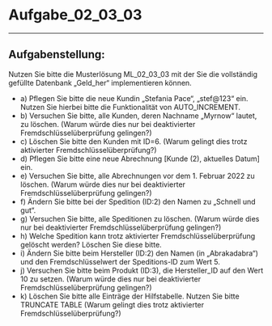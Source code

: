 # Aufgabe_02_03_03

---

## Aufgabenstellung:

Nutzen Sie bitte die Musterlösung ML_02_03_03 mit der Sie die vollständig gefüllte Datenbank „Geld_her“ implementieren können.

- a)	Pflegen Sie bitte die neue Kundin „Stefania Pace“, „stef@123“ ein. Nutzen Sie hierbei bitte die Funktionalität von AUTO_INCREMENT.
- b)	Versuchen Sie bitte, alle Kunden, deren Nachname „Myrnow“ lautet, zu löschen. (Warum würde dies nur bei deaktivierter Fremdschlüsselüberprüfung gelingen?)
- c)	Löschen Sie bitte den Kunden mit ID=6. (Warum gelingt dies trotz aktivierter Fremdschlüsselüberprüfung?)
- d)	Pflegen Sie bitte eine neue Abrechnung [Kunde (2), aktuelles Datum] ein.
- e)	Versuchen Sie bitte, alle Abrechnungen vor dem 1. Februar 2022 zu löschen. (Warum würde dies nur bei deaktivierter Fremdschlüsselüberprüfung gelingen?)
- f)	Ändern Sie bitte bei der Spedition (ID:2) den Namen zu „Schnell und gut“.
- g)	Versuchen Sie bitte, alle Speditionen zu löschen. (Warum würde dies nur bei deaktivierter Fremdschlüsselüberprüfung gelingen?)
- h)	Welche Spedition kann trotz aktivierter Fremdschlüsselüberprüfung gelöscht werden? Löschen Sie diese bitte.
- i)	Ändern Sie bitte beim Hersteller (ID:2) den Namen (in „Abrakadabra“) und den Fremdschlüsselwert der Speditions-ID zum Wert 5.
- j)	Versuchen Sie bitte beim Produkt (ID:3), die Hersteller_ID auf den Wert 10 zu setzen. (Warum würde dies nur bei deaktivierter Fremdschlüsselüberprüfung gelingen?)
- k)	Löschen Sie bitte alle Einträge der Hilfstabelle. Nutzen Sie bitte TRUNCATE TABLE (Warum gelingt dies trotz aktivierter Fremdschlüsselüberprüfung?)

